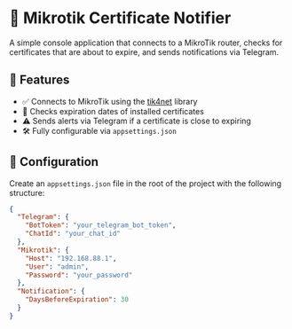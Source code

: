 # 📡 Mikrotik Certificate Notifier

A simple console application that connects to a MikroTik router, checks for certificates that are about to expire, and sends notifications via Telegram.

## 🚀 Features

- ✅ Connects to MikroTik using the [tik4net](https://github.com/danikf/tik4net) library
- 📅 Checks expiration dates of installed certificates
- ⚠️ Sends alerts via Telegram if a certificate is close to expiring
- 🛠 Fully configurable via `appsettings.json`

## 🔧 Configuration

Create an `appsettings.json` file in the root of the project with the following structure:

```json
{
  "Telegram": {
    "BotToken": "your_telegram_bot_token",
    "ChatId": "your_chat_id"
  },
  "Mikrotik": {
    "Host": "192.168.88.1",
    "User": "admin",
    "Password": "your_password"
  },
  "Notification": {
    "DaysBeforeExpiration": 30
  }
}
